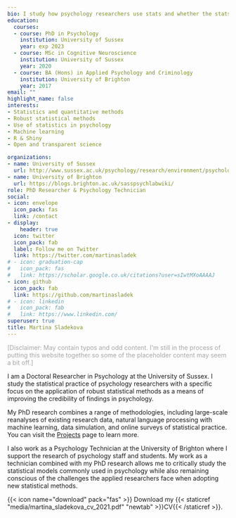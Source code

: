 ```yaml
---
bio: I study how psychology researchers use stats and whether the stats they use are up for the job.
education:
  courses:
  - course: PhD in Psychology 
    institution: University of Sussex
    year: exp 2023
  - course: MSc in Cognitive Neuroscience 
    institution: University of Sussex
    year: 2020
  - course: BA (Hons) in Applied Psychology and Criminology
    institution: University of Brighton
    year: 2017
email: ""
highlight_name: false
interests:
- Statistics and quantitative methods
- Robust statistical methods
- Use of statistics in psychology
- Machine learning 
- R & Shiny 
- Open and transparent science

organizations:
- name: University of Sussex
  url: http://www.sussex.ac.uk/psychology/research/environment/psychological-methods
- name: University of Brighton
  url: https://blogs.brighton.ac.uk/sasspsychlabwiki/ 
role: PhD Researcher & Psychology Technician
social:
- icon: envelope
  icon_pack: fas
  link: /contact
- display:
    header: true
  icon: twitter
  icon_pack: fab
  label: Follow me on Twitter
  link: https://twitter.com/martinasladek
# - icon: graduation-cap
#   icon_pack: fas
#   link: https://scholar.google.co.uk/citations?user=sIwtMXoAAAAJ
- icon: github
  icon_pack: fab
  link: https://github.com/martinasladek
# - icon: linkedin
#   icon_pack: fab
#   link: https://www.linkedin.com/
superuser: true
title: Martina Sladekova
---
```


<p style = "color:#a6a6a6"> [Disclaimer: May contain typos and odd content. I'm still in the process of putting this website together so some of the placeholder content may seem a bit off.]  </p>

I am a Doctoral Researcher in Psychology at the University of Sussex. I study the statistical practice of psychology researchers with a specific focus on the application of robust statistical methods as a means of improving the credibility of findings in psychology. 

My PhD research combines a range of methodologies, including large-scale reanalyses of existing research data, natural language processing with machine learning, data simulation, and online surveys of statistical practice. You can visit the [Projects](/project/) page to learn more. 

I also work as a Psychology Technician at the University of Brighton where I support the research of psychology staff and students. My work as a technician combined with my PhD research allows me to critically study the statistical models commonly used in psychology while also remaining conscious of the challenges the applied researchers face when adopting new statistical methods. 

{{< icon name="download" pack="fas" >}} Download my {{< staticref "media/martina_sladekova_cv_2021.pdf" "newtab" >}}CV{{< /staticref >}}.
